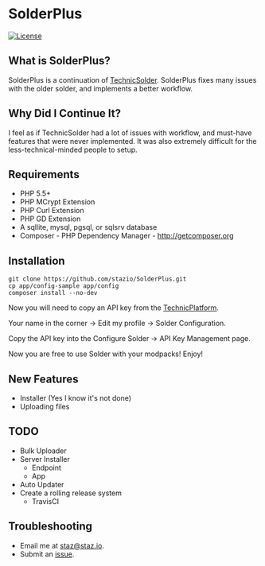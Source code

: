 SolderPlus
=============

[![License](https://poser.pugx.org/solder/solder/license.svg)](https://packagist.org/packages/solder/solder)   

What is SolderPlus?
-------------
SolderPlus is a continuation of [TechnicSolder](http://docs.io).
SolderPlus fixes many issues with the older solder, and implements a better workflow.

Why Did I Continue It?
--------------
I feel as if TechnicSolder had a lot of issues with workflow, and must-have features that were never implemented.
It was also extremely difficult for the less-technical-minded people to setup.

Requirements
-------------

* PHP 5.5+
* PHP MCrypt Extension
* PHP Curl Extension
* PHP GD Extension
* A sqllite, mysql, pgsql, or sqlsrv database
* Composer - PHP Dependency Manager - http://getcomposer.org

Installation
-------------
```text
git clone https://github.com/stazio/SolderPlus.git
cp app/config-sample app/config
composer install --no-dev
```

Now you will need to copy an API key from the [TechnicPlatform](https://www.technicpack.net/login).

Your name in the corner -> Edit my profile -> Solder Configuration.

Copy the API key into the Configure Solder -> API Key Management page.

Now you are free to use Solder with your modpacks! Enjoy!

New Features
-----
- Installer (Yes I know it's not done)
- Uploading files

TODO
-----
- Bulk Uploader
- Server Installer
    - Endpoint
    - App
- Auto Updater
- Create a rolling release system
    - TravisCI

Troubleshooting
---
- Email me at [staz@staz.io](mailto:staz@staz.io).
- Submit an [issue](https://github.com/stazio/SolderPlus/issues).